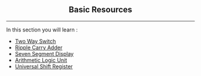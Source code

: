 <!-- <center><img src="http://mooc.e-yantra.org/img/eYantra_logo.svg" alt="e-yantra_logo" style="scale:75%;" /></center> -->

<style>
.back{
	position: fixed;
	width: 250px;
	height: 250px;
	top: 50%;
	left: 50%;
    margin-top: auto; 
    margin-left: auto; 
	opacity: 0.15;
    z-index: -1;
	}
</style>
<!-- <img src="http://mooc.e-yantra.org/img/EyantraLogoMini.png" class="back"> -->


<center><h2>Basic Resources</h2></center>
<hr>

In this section you will learn : 
* [Two Way Switch](./TWS.md) 
* [Ripple Carry Adder](./RCA.mdown)
* [Seven Segment Display](./7seg.mdown) 
* [Arithmetic Logic Unit](./ALU.mdown)
* [Universal Shift Register](./USR.mdown) 




